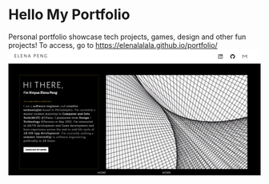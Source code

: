 # Hello My Portfolio
Personal portfolio showcase tech projects, games, design and other fun projects! 
To access, go to 
https://elenalalala.github.io/portfolio/
![alt text](https://github.com/Elenalalala/portfolio/blob/main/Portfolio_FrontPage.png?raw=true)
